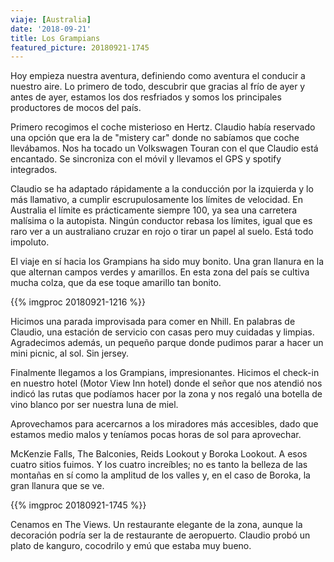 ```yaml
---
viaje: [Australia]
date: '2018-09-21'
title: Los Grampians
featured_picture: 20180921-1745
---
```

Hoy empieza nuestra aventura, definiendo como aventura el conducir a nuestro aire. Lo primero de todo, descubrir que gracias al frío de ayer y antes de ayer, estamos los dos resfriados y somos los principales productores de mocos del país.

Primero recogimos el coche misterioso en Hertz. Claudio había reservado una opción que era la de "mistery car" donde no sabíamos que coche llevábamos. Nos ha tocado un Volkswagen Touran con el que Claudio está encantado. Se sincroniza con el móvil y llevamos el GPS y spotify integrados. 

Claudio se ha adaptado rápidamente a la conducción por la izquierda y lo más llamativo, a cumplir escrupulosamente los límites de velocidad. En Australia el límite es prácticamente siempre 100, ya sea una carretera malísima o la autopista. Ningún conductor rebasa los límites, igual que es raro ver a un australiano cruzar en rojo o tirar un papel al suelo. Está todo impoluto.

El viaje en sí hacia los Grampians ha sido muy bonito. Una gran llanura en la que alternan campos verdes y amarillos. En esta zona del país se cultiva mucha colza, que da ese toque amarillo tan bonito. 

{{% imgproc 20180921-1216 %}}

Hicimos una parada improvisada para comer en Nhill. En palabras de Claudio, una estación de servicio con casas pero muy cuidadas y limpias. Agradecimos además, un pequeño parque donde pudimos parar a hacer un mini picnic, al sol. Sin jersey.

Finalmente llegamos a los Grampians, impresionantes. Hicimos el check-in en nuestro hotel (Motor View Inn hotel) donde el señor que nos atendió nos indicó las rutas que podíamos hacer por la zona y nos regaló una botella de vino blanco por ser nuestra luna de miel. 

Aprovechamos para acercarnos a los miradores más accesibles, dado que estamos medio malos y teníamos pocas horas de sol para aprovechar.

McKenzie Falls, The Balconies, Reids Lookout y Boroka Lookout. A esos cuatro sitios fuimos. Y los cuatro increíbles; no es tanto la belleza de las montañas en sí como la amplitud de los valles y, en el caso de Boroka, la gran llanura que se ve.

{{% imgproc 20180921-1745 %}}

Cenamos en The Views. Un restaurante elegante de la zona, aunque la decoración podría ser la de restaurante de aeropuerto. Claudio probó un plato de kanguro, cocodrilo y emú que estaba muy bueno.